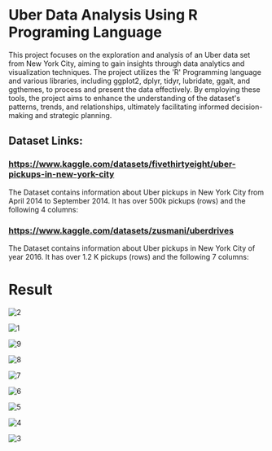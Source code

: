 # Uber Data Analysis Using R Programing Language
This project focuses on the exploration and analysis of an Uber data set from New York City, aiming to gain insights through data analytics and visualization techniques. The project utilizes the 'R' Programming language and various libraries, including ggplot2, dplyr, tidyr, lubridate, ggalt, and ggthemes, to process and present the data effectively. By employing these tools, the project aims to enhance the understanding of the dataset's patterns, trends, and relationships, ultimately facilitating informed decision-making and strategic planning.

## Dataset Links:
### https://www.kaggle.com/datasets/fivethirtyeight/uber-pickups-in-new-york-city
The Dataset contains information about Uber pickups in New York City from April 2014 to September 2014. It has over 500k pickups (rows) and the following 4 columns:
### https://www.kaggle.com/datasets/zusmani/uberdrives
The Dataset contains information about Uber pickups in New York City of year 2016. It has over 1.2 K pickups (rows) and the following 7 columns:

# Result

![2](https://github.com/ParasPalli/Uber_Data_Analysis/assets/115391909/e9374431-7c10-4ad1-9ae0-bfbcd782cd68)

![1](https://github.com/ParasPalli/Uber_Data_Analysis/assets/115391909/3ddbf11e-c916-4dd0-8d51-1f21a1da30e3)

![9](https://github.com/ParasPalli/Uber_Data_Analysis/assets/115391909/0c3a64b4-8cf4-480e-a53a-3fc6dee634b9)

![8](https://github.com/ParasPalli/Uber_Data_Analysis/assets/115391909/fc9d8f11-94f0-4402-8e64-d9e9aaa7c392)

![7](https://github.com/ParasPalli/Uber_Data_Analysis/assets/115391909/9572faf9-4881-46f6-9d9c-cd7d74817778)

![6](https://github.com/ParasPalli/Uber_Data_Analysis/assets/115391909/d83f4cb0-34da-4f85-bbc5-a9756ce36edf)

![5](https://github.com/ParasPalli/Uber_Data_Analysis/assets/115391909/aa510566-7d4f-4d57-bab6-f14afe23afcb)

![4](https://github.com/ParasPalli/Uber_Data_Analysis/assets/115391909/9fda23c7-ca89-4d0b-bd47-8162980d0969)

![3](https://github.com/ParasPalli/Uber_Data_Analysis/assets/115391909/315345e4-2a1b-4ad7-b7c5-89bb1fe8143a)
